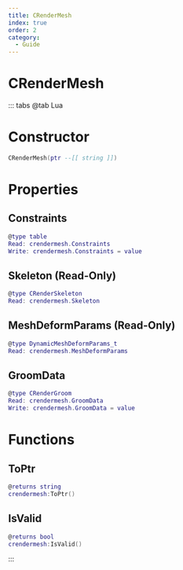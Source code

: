 ```yaml
---
title: CRenderMesh
index: true
order: 2
category:
  - Guide
---
```


# CRenderMesh

::: tabs
@tab Lua
# Constructor
```lua
CRenderMesh(ptr --[[ string ]])
```
# Properties
## Constraints 
```lua
@type table
Read: crendermesh.Constraints
Write: crendermesh.Constraints = value
```
## Skeleton (Read-Only)
```lua
@type CRenderSkeleton
Read: crendermesh.Skeleton
```
## MeshDeformParams (Read-Only)
```lua
@type DynamicMeshDeformParams_t
Read: crendermesh.MeshDeformParams
```
## GroomData 
```lua
@type CRenderGroom
Read: crendermesh.GroomData
Write: crendermesh.GroomData = value
```
# Functions
## ToPtr
```lua
@returns string
crendermesh:ToPtr()
```
## IsValid
```lua
@returns bool
crendermesh:IsValid()
```

:::